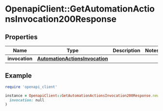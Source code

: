 # OpenapiClient::GetAutomationActionsInvocation200Response

## Properties

| Name | Type | Description | Notes |
| ---- | ---- | ----------- | ----- |
| **invocation** | [**AutomationActionsInvocation**](AutomationActionsInvocation.md) |  |  |

## Example

```ruby
require 'openapi_client'

instance = OpenapiClient::GetAutomationActionsInvocation200Response.new(
  invocation: null
)
```

